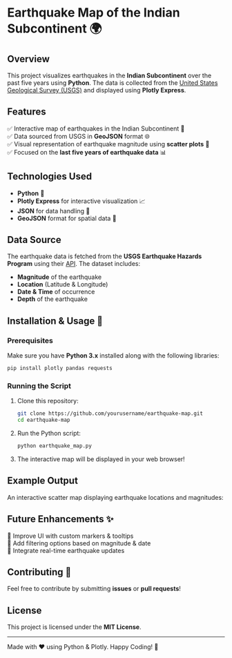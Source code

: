 # Earthquake Map of the Indian Subcontinent 🌍

## Overview

This project visualizes earthquakes in the **Indian Subcontinent** over the past five years using **Python**. The data is collected from the [United States Geological Survey (USGS)](https://www.usgs.gov/programs/earthquake-hazards) and displayed using **Plotly Express**.

## Features

✅ Interactive map of earthquakes in the Indian Subcontinent 📍\
✅ Data sourced from USGS in **GeoJSON** format 🌐\
✅ Visual representation of earthquake magnitude using **scatter plots** 🎨\
✅ Focused on the **last five years of earthquake data** 📊

## Technologies Used

- **Python** 🐍
- **Plotly Express** for interactive visualization 📈
- **JSON** for data handling 📄
- **GeoJSON** format for spatial data 📌

## Data Source

The earthquake data is fetched from the **USGS Earthquake Hazards Program** using their [API](https://earthquake.usgs.gov/fdsnws/event/1/). The dataset includes:

- **Magnitude** of the earthquake
- **Location** (Latitude & Longitude)
- **Date & Time** of occurrence
- **Depth** of the earthquake

## Installation & Usage 🚀

### Prerequisites

Make sure you have **Python 3.x** installed along with the following libraries:

```bash
pip install plotly pandas requests
```

### Running the Script

1. Clone this repository:
   ```bash
   git clone https://github.com/yourusername/earthquake-map.git
   cd earthquake-map
   ```
2. Run the Python script:
   ```bash
   python earthquake_map.py
   ```
3. The interactive map will be displayed in your web browser!

## Example Output

An interactive scatter map displaying earthquake locations and magnitudes:


## Future Enhancements ✨

🔹 Improve UI with custom markers & tooltips\
🔹 Add filtering options based on magnitude & date\
🔹 Integrate real-time earthquake updates

## Contributing 🤝

Feel free to contribute by submitting **issues** or **pull requests**!

## License

This project is licensed under the **MIT License**.

---

Made with ❤️ using Python & Plotly. Happy Coding! 🎯

